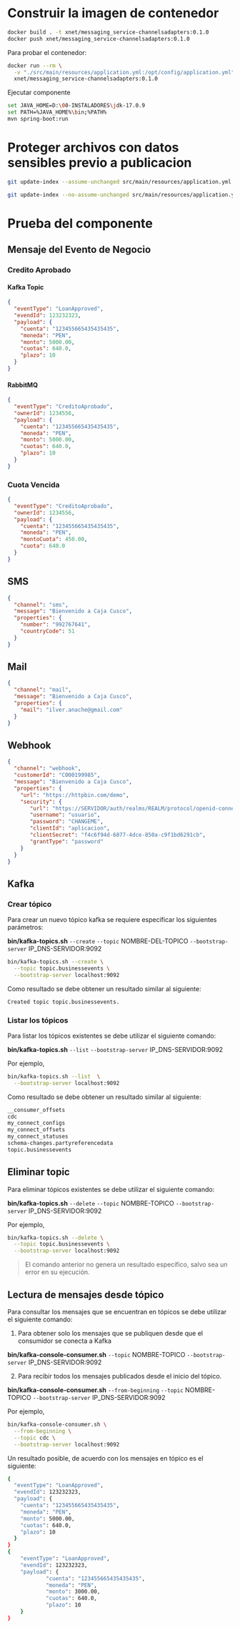 
# Construir la imagen de contenedor

```sh
docker build . -t xnet/messaging_service-channelsadapters:0.1.0
docker push xnet/messaging_service-channelsadapters:0.1.0
```

Para probar el contenedor:

```sh
docker run --rm \
  -v "./src/main/resources/application.yml:/opt/config/application.yml" \
  xnet/messaging_service-channelsadapters:0.1.0
```

Ejecutar componente

```sh
set JAVA_HOME=D:\00-INSTALADORES\jdk-17.0.9
set PATH=%JAVA_HOME%\bin;%PATH%
mvn spring-boot:run
```

# Proteger archivos con datos sensibles previo a publicacion

```sh
git update-index --assume-unchanged src/main/resources/application.yml
```

```sh
git update-index --no-assume-unchanged src/main/resources/application.yml
```

# Prueba del componente

## Mensaje del Evento de Negocio

### Credito Aprobado

#### Kafka Topic

```json
{
  "eventType": "LoanApproved",
  "evendId": 123232323,
  "payload": {
    "cuenta": "123455665435435435",
    "moneda": "PEN",
    "monto": 5000.00,
    "cuotas": 640.0,
    "plazo": 10    
  }
}
```

#### RabbitMQ
```json
{
  "eventType": "CreditoAprobado",
  "ownerId": 1234556,
  "payload": {
    "cuenta": "123455665435435435",
    "moneda": "PEN",
    "monto": 5000.00,
    "cuotas": 640.0,
    "plazo": 10
  }
}
```

### Cuota Vencida

```json
{
  "eventType": "CreditoAprobado",
  "ownerId": 1234556,
  "payload": {
    "cuenta": "123455665435435435",
    "moneda": "PEN",
    "montoCuota": 450.00,
    "cuota": 640.0
  }
}
```

## SMS

```json
{
  "channel": "sms",
  "message": "Bienvenido a Caja Cusco",
  "properties": {
    "number": "992767641",
    "countryCode": 51
  }
}
```

## Mail

```json
{
  "channel": "mail",
  "message": "Bienvenido a Caja Cusco",
  "properties": {
    "mail": "ilver.anache@gmail.com"
  }
}
```

## Webhook

```json
{
  "channel": "webhook",
  "customerId": "C000199985",
  "message": "Bienvenido a Caja Cusco",
  "properties": {
    "url": "https://httpbin.com/demo",
    "security": {
       "url": "https://SERVIDOR/auth/realms/REALM/protocol/openid-connect/token",
       "username": "usuario",
       "password": "CHANGEME",
       "clientId": "aplicacion",
       "clientSecret": "f4c6f94d-6077-4dce-850a-c9f1bd6291cb",
       "grantType": "password"
    }
  }
}
```

## Kafka

### Crear tópico

Para crear un nuevo tópico kafka se requiere especificar los siguientes parámetros:

**bin/kafka-topics.sh** `--create` `--topic` NOMBRE-DEL-TOPICO `--bootstrap-server` IP_DNS-SERVIDOR:9092


```sh
bin/kafka-topics.sh --create \
  --topic topic.businessevents \
  --bootstrap-server localhost:9092
```
Como resultado se debe obtener un resultado similar al siguiente:

```sh
Created topic topic.businessevents.
```

### Listar los tópicos

Para listar los tópicos existentes se debe utilizar el siguiente comando:

**bin/kafka-topics.sh** `--list`  `--bootstrap-server` IP_DNS-SERVIDOR:9092

Por ejemplo,

```sh
bin/kafka-topics.sh --list  \
  --bootstrap-server localhost:9092
```

Como resultado se debe obtener un resultado similar al siguiente:

```sh
__consumer_offsets
cdc
my_connect_configs
my_connect_offsets
my_connect_statuses
schema-changes.partyreferencedata
topic.businessevents
```

## Eliminar topic

Para eliminar tópicos existentes se debe utilizar el siguiente comando:

**bin/kafka-topics.sh** `--delete` `--topic` NOMBRE-TOPICO `--bootstrap-server` IP_DNS-SERVIDOR:9092

Por ejemplo,

```sh
bin/kafka-topics.sh --delete \
  --topic topic.businessevents \
  --bootstrap-server localhost:9092
```

> El comando anterior no genera un resultado específico, salvo sea un error en su ejecución.

## Lectura de mensajes desde tópico

Para consultar los mensajes que se encuentran en tópicos se debe utilizar el siguiente comando:

1. Para obtener solo los mensajes que se publiquen desde que el consumidor se conecta a Kafka

**bin/kafka-console-consumer.sh** `--topic` NOMBRE-TOPICO `--bootstrap-server` IP_DNS-SERVIDOR:9092

2. Para recibir todos los mensajes publicados desde el inicio del tópico.

**bin/kafka-console-consumer.sh** `--from-beginning` `--topic` NOMBRE-TOPICO `--bootstrap-server` IP_DNS-SERVIDOR:9092

Por ejemplo,

```sh
bin/kafka-console-consumer.sh \
  --from-beginning \
  --topic cdc \
  --bootstrap-server localhost:9092
```

Un resultado posible, de acuerdo con los mensajes en tópico es el siguiente:

```sh
{
  "eventType": "LoanApproved",
  "evendId": 123232323,
  "payload": {
    "cuenta": "123455665435435435",
    "moneda": "PEN",
    "monto": 5000.00,
    "cuotas": 640.0,
    "plazo": 10
  }
}
{
    "eventType": "LoanApproved",
    "evendId": 123232323,
    "payload": {
            "cuenta": "123455665435435435",
            "moneda": "PEN",
            "monto": 3000.00,
            "cuotas": 640.0,
            "plazo": 10
    }
}
```